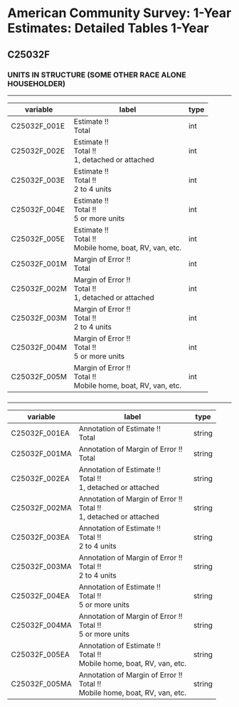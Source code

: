 # American Community Survey: 1-Year Estimates: Detailed Tables 1-Year

## C25032F

### UNITS IN STRUCTURE (SOME OTHER RACE ALONE HOUSEHOLDER)

___

| variable | label | type |
| ----- | ----- | ----- |
| C25032F_001E | Estimate !!<br>Total | int |
| C25032F_002E | Estimate !!<br>Total !!<br>1, detached or attached | int |
| C25032F_003E | Estimate !!<br>Total !!<br>2 to 4 units | int |
| C25032F_004E | Estimate !!<br>Total !!<br>5 or more units | int |
| C25032F_005E | Estimate !!<br>Total !!<br>Mobile home, boat, RV, van, etc. | int |
| C25032F_001M | Margin of Error !!<br>Total | int |
| C25032F_002M | Margin of Error !!<br>Total !!<br>1, detached or attached | int |
| C25032F_003M | Margin of Error !!<br>Total !!<br>2 to 4 units | int |
| C25032F_004M | Margin of Error !!<br>Total !!<br>5 or more units | int |
| C25032F_005M | Margin of Error !!<br>Total !!<br>Mobile home, boat, RV, van, etc. | int |
### 

___

| variable | label | type |
| ----- | ----- | ----- |
| C25032F_001EA | Annotation of Estimate !!<br>Total | string |
| C25032F_001MA | Annotation of Margin of Error !!<br>Total | string |
| C25032F_002EA | Annotation of Estimate !!<br>Total !!<br>1, detached or attached | string |
| C25032F_002MA | Annotation of Margin of Error !!<br>Total !!<br>1, detached or attached | string |
| C25032F_003EA | Annotation of Estimate !!<br>Total !!<br>2 to 4 units | string |
| C25032F_003MA | Annotation of Margin of Error !!<br>Total !!<br>2 to 4 units | string |
| C25032F_004EA | Annotation of Estimate !!<br>Total !!<br>5 or more units | string |
| C25032F_004MA | Annotation of Margin of Error !!<br>Total !!<br>5 or more units | string |
| C25032F_005EA | Annotation of Estimate !!<br>Total !!<br>Mobile home, boat, RV, van, etc. | string |
| C25032F_005MA | Annotation of Margin of Error !!<br>Total !!<br>Mobile home, boat, RV, van, etc. | string |

